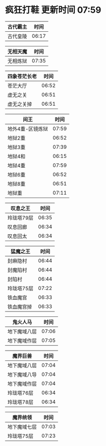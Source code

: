 # 疯狂打鞋 更新时间 07:59

| 古代霸主   | 时间    |
|--------|-------|
| 古代皇陵 | 06:17 |

| 无相天魔   | 时间    |
|--------|-------|
| 无相炼狱 | 07:35 |

| 四象苍茫长老   | 时间    |
|--------|-------|
| 苍茫大厅 | 06:52 |
| 虚无之关 | 06:51 |
| 虚无之关掉 | 06:51 |

| 间王   | 时间    |
|--------|-------|
| 地外4重-区镜炼狱 | 07:59 |
| 地狱2重 | 06:52 |
| 地狱3重 | 07:39 |
| 地狱4和 | 06:15 |
| 地狱4重 | 07:59 |
| 地狱6重 | 06:52 |
| 地狱8重 | 06:51 |
| 地狱重 | 07:11 |

| 叹息之王   | 时间    |
|--------|-------|
| 玲珑塔79层 | 06:35 |
| 叹息回廊 | 06:34 |
| 叹息回太 | 06:34 |

| 猛魔之王   | 时间    |
|--------|-------|
| 封麻隐村 | 06:44 |
| 封魔陷村 | 06:44 |
| 封陷村 | 06:44 |
| 玲珑塔75层 | 07:22 |
| 铁血魔宫 | 06:33 |
| 铁血魔宫掉 | 06:33 |

| 鬼火人马   | 时间    |
|--------|-------|
| 地下魔域八层 | 07:06 |
| 地下魔域作层 | 07:05 |

| 魔界巨兽   | 时间    |
|--------|-------|
| 地下魔域八层 | 07:04 |
| 地下魔域八导 | 07:04 |
| 地下魔域作层 | 07:04 |
| 玲珑塔76层 | 06:34 |
| 玲珑塔78层 | 06:34 |

| 魔界统领   | 时间    |
|--------|-------|
| 地下魔域七层 | 07:03 |
| 玲珑塔75层 | 07:23 |